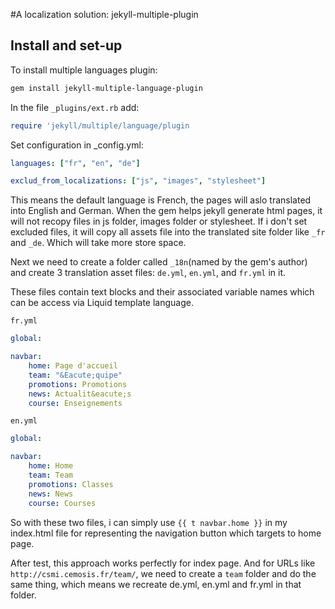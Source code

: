 #A localization solution: jekyll-multiple-plugin

## Install and set-up
To install multiple languages plugin:

```bash
gem install jekyll-multiple-language-plugin
```

In the file `_plugins/ext.rb` add: 

```ruby
require 'jekyll/multiple/language/plugin
```

Set configuration in _config.yml: 

```yaml
languages: ["fr", "en", "de"]

exclud_from_localizations: ["js", "images", "stylesheet"]
```
This means the default language is French, the pages will aslo translated into English and German. When the gem helps jekyll generate html pages, it will not recopy files in js folder, images folder or stylesheet. If i don't set excluded files, it will copy all assets file into the translated site folder like `_fr` and `_de`. Which will take more store space.

Next we need to create a folder called `_18n`(named by the gem's author) and create 3 translation asset files: `de.yml`, `en.yml`, and `fr.yml` in it.  

These files contain text blocks and their associated variable names which can be access via Liquid template language.

`fr.yml`
```yaml
global:

navbar:
    home: Page d'accueil
    team: "&Eacute;quipe"
    promotions: Promotions
    news: Actualit&eacute;s
    course: Enseignements
```
`en.yml`
```yaml
global:

navbar:
    home: Home
    team: Team
    promotions: Classes
    news: News
    course: Courses
```

So with these two files, i can simply use `{{ t navbar.home }}` in my index.html file for representing the navigation button which targets to home page.

After test, this approach works perfectly for index page. And for URLs like `http://csmi.cemosis.fr/team/`, we need to create a `team` folder and do the same thing, which means we recreate de.yml, en.yml and fr.yml in that folder.